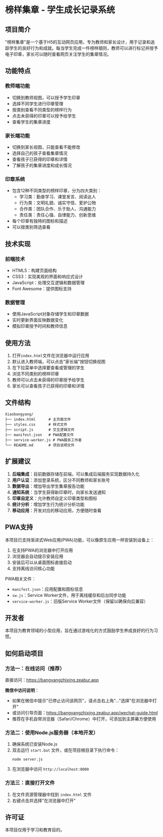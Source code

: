 # 榜样集章 - 学生成长记录系统

## 项目简介

"榜样集章"是一个基于H5的互动网页应用，专为教师和家长设计，用于记录和追踪学生的良好行为和成就。每当学生完成一件榜样细则，教师可以进行标记并授予电子印章，家长可以随时查看网页关注学生的集章情况。

## 功能特点

### 教师端功能
- 切换到教师视图，可以授予学生印章
- 选择不同学生进行印章管理
- 按类别查看不同类型的榜样行为
- 点击未获得的印章可以授予给学生
- 查看学生的集章进度

### 家长端功能
- 切换到家长视图，只能查看不能修改
- 选择自己的孩子查看集章情况
- 查看孩子已获得的印章和详情
- 了解孩子的集章进度和成长情况

### 印章系统
- 包含12种不同类型的榜样印章，分为四大类别：
  - 学习类：勤奋学习、课堂发言、阅读达人
  - 行为类：文明礼貌、诚实守信、爱护公物
  - 合作类：团队合作、乐于助人、沟通能力
  - 责任类：责任心强、自律能力、创新思维
- 每个印章有独特的图标和描述
- 可以按类别筛选查看

## 技术实现

### 前端技术
- HTML5：构建页面结构
- CSS3：实现美观的界面和响应式设计
- JavaScript：处理交互逻辑和数据管理
- Font Awesome：提供图标支持

### 数据管理
- 使用JavaScript对象存储学生和印章数据
- 实时更新界面反映数据变化
- 模拟印章授予时间和教师信息

## 使用方法

1. 打开`index.html`文件在浏览器中运行应用
2. 默认进入教师端，可以点击"家长端"按钮切换视图
3. 在下拉菜单中选择要查看或管理的学生
4. 浏览不同类别的榜样印章
5. 教师可以点击未获得的印章授予给学生
6. 家长可以查看孩子已获得的印章和详情

## 文件结构

```
Xiaobangyang/
├── index.html      # 主页面文件
├── styles.css      # 样式文件
├── script.js       # 交互逻辑文件
├── manifest.json   # PWA配置文件
├── service-worker.js # PWA服务工作者
└── README.md       # 项目说明文件
```

## 扩展建议

1. **后端集成**：目前数据存储在前端，可以集成后端服务实现数据持久化
2. **用户认证**：添加登录系统，区分不同教师和家长账号
3. **数据导出**：增加导出学生集章报告功能
4. **通知系统**：当学生获得新印章时，向家长发送通知
5. **印章自定义**：允许教师自定义印章类型和图标
6. **统计分析**：增加学生行为统计分析功能
7. **移动应用**：开发对应的移动应用，方便随时查看

## PWA支持

本项目已支持渐进式Web应用(PWA)功能，可以像原生应用一样安装到设备上：

1. 在支持PWA的浏览器中打开应用
2. 浏览器会自动提示安装应用
3. 安装后可以从桌面图标直接启动
4. 支持离线访问核心功能

PWA相关文件：
- `manifest.json`：应用配置和图标信息
- `sw.js`：Service Worker文件，用于离线缓存和后台同步功能
- `service-worker.js`：旧版Service Worker文件（保留以确保向后兼容）

## 开发者

本项目为教育领域的小型应用，旨在通过游戏化的方式鼓励学生养成良好的行为习惯。

## 如何启动项目

### 方法一：在线访问（推荐）
直接访问：https://bangyangzhixing.zeabur.app

**微信中访问说明**：
- 如果在微信中提示"已停止访问该网页"，请点击右上角"..."选择"在浏览器中打开"
- 或访问引导页面：https://bangyangzhixing.zeabur.app/wechat-guide.html
- 推荐在手机自带浏览器（Safari/Chrome）中打开，可添加到主屏幕方便使用

### 方法二：使用Node.js服务器（本地开发）
1. 确保系统已安装Node.js
2. 双击运行 `start.bat` 文件，或在项目根目录下执行命令：
   ```
   node server.js
   ```
3. 在浏览器中访问 `http://localhost:8000`

### 方法三：直接打开文件
1. 在文件资源管理器中找到 `index.html` 文件
2. 右键点击并选择"在浏览器中打开"

## 许可证

本项目仅用于学习和教育目的。